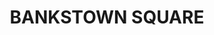 ---
lastmod: '2025-04-06T06:05:20+00:00'
latitude: -33.926559
layout: suburb
longitude: 151.014937
postcode: '2200'
state: NSW
title: BANKSTOWN SQUARE
url: /nsw/bankstown-square/
---